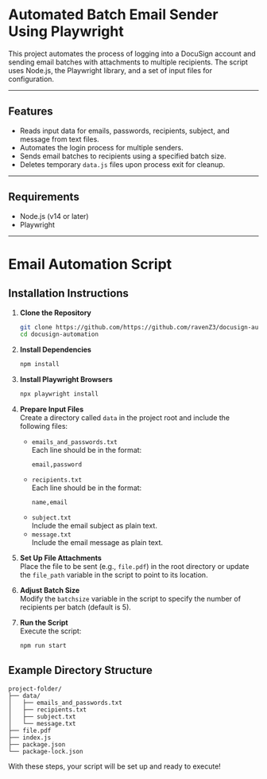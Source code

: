 # Automated Batch Email Sender Using Playwright

This project automates the process of logging into a DocuSign account and sending email batches with attachments to multiple recipients. The script uses Node.js, the Playwright library, and a set of input files for configuration.

---

## Features

- Reads input data for emails, passwords, recipients, subject, and message from text files.
- Automates the login process for multiple senders.
- Sends email batches to recipients using a specified batch size.
- Deletes temporary `data.js` files upon process exit for cleanup.

---

## Requirements

- Node.js (v14 or later)
- Playwright

---


# Email Automation Script

## Installation Instructions

1. **Clone the Repository**  
   ```bash
   git clone https://github.com/https://github.com/ravenZ3/docusign-automation.git
   cd docusign-automation
   ```

2. **Install Dependencies**  
   ```bash
   npm install
   ```

3. **Install Playwright Browsers**  
   ```bash
   npx playwright install
   ```

4. **Prepare Input Files**  
   Create a directory called `data` in the project root and include the following files:
   - `emails_and_passwords.txt`  
     Each line should be in the format:  
     ```
     email,password
     ```
   - `recipients.txt`  
     Each line should be in the format:  
     ```
     name,email
     ```
   - `subject.txt`  
     Include the email subject as plain text.
   - `message.txt`  
     Include the email message as plain text.

5. **Set Up File Attachments**  
   Place the file to be sent (e.g., `file.pdf`) in the root directory or update the `file_path` variable in the script to point to its location.

6. **Adjust Batch Size**  
   Modify the `batchsize` variable in the script to specify the number of recipients per batch (default is 5).

7. **Run the Script**  
   Execute the script:
   ```bash
   npm run start
   ```

## Example Directory Structure
```
project-folder/
├── data/
│   ├── emails_and_passwords.txt
│   ├── recipients.txt
│   ├── subject.txt
│   └── message.txt
├── file.pdf
├── index.js
├── package.json
└── package-lock.json
```

With these steps, your script will be set up and ready to execute!
